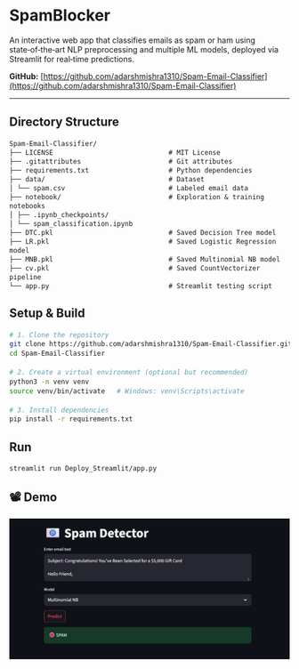 # SpamBlocker

An interactive web app that classifies emails as spam or ham using state‑of‑the‑art NLP preprocessing and multiple ML models, deployed via Streamlit for real‑time predictions.

**GitHub:** [https://github.com/adarshmishra1310/Spam-Email-Classifier](https://github.com/adarshmishra1310/Spam-Email-Classifier)

---

## Directory Structure
```
Spam-Email-Classifier/
├── LICENSE                             # MIT License
├── .gitattributes                      # Git attributes
├── requirements.txt                    # Python dependencies
├── data/                               # Dataset
│ └── spam.csv                          # Labeled email data
├── notebook/                           # Exploration & training notebooks
│ ├── .ipynb_checkpoints/
│ └── spam_classification.ipynb
├── DTC.pkl                             # Saved Decision Tree model
├── LR.pkl                              # Saved Logistic Regression model
├── MNB.pkl                             # Saved Multinomial NB model
├── cv.pkl                              # Saved CountVectorizer pipeline
└── app.py                              # Streamlit testing script
```

## Setup & Build

```bash
# 1. Clone the repository
git clone https://github.com/adarshmishra1310/Spam-Email-Classifier.git
cd Spam-Email-Classifier

# 2. Create a virtual environment (optional but recommended)
python3 -m venv venv
source venv/bin/activate   # Windows: venv\Scripts\activate

# 3. Install dependencies
pip install -r requirements.txt
```

## Run
```bash
streamlit run Deploy_Streamlit/app.py
```

## 📽️ Demo

![Spam Mail Classifier](assets/SpamMailClassifier.png)